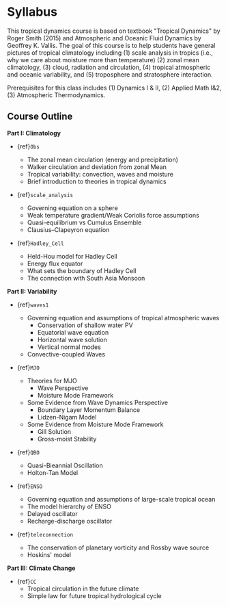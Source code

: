 # Syllabus 
This tropical dynamics course is based on textbook "Tropical Dynamics" by Roger Smith (2015) and Atmospheric and Oceanic Fluid Dynamics by Geoffrey K. Vallis. The goal of this course is to help students have general pictures of tropical climatology including (1) scale analysis in tropics (i.e., why we care about moisture more than temperature) (2) zonal mean climatology, (3) cloud, radiation and circulation, (4) tropical atmospheric and oceanic variability, and (5) troposphere and stratosphere interaction. 

Prerequisites for this class includes (1) Dynamics I & II, (2) Applied Math I&2, (3) Atmospheric Thermodynamics. 

## Course Outline
__Part I: Climatology__
* {ref}`Obs`
	* The zonal mean circulation (energy and precipitation)
    * Walker circulation and deviation from zonal Mean
    * Tropical variability: convection, waves and moisture
    * Brief introduction to theories in tropical dynamics 
         
* {ref}`scale_analysis`
    * Governing equation on a sphere
    * Weak temperature gradient/Weak Coriolis force assumptions
    * Quasi-equilibrium vs Cumulus Ensemble
    * Clausius–Clapeyron equation

* {ref}`Hadley_Cell`
    * Held-Hou model for Hadley Cell
    * Energy flux equator
    * What sets the boundary of Hadley Cell
    * The connection with South Asia Monsoon

__Part II: Variability__
* {ref}`waves1`
    * Governing equation and assumptions of tropical atmospheric waves
        * Conservation of shallow water PV
        * Equatorial wave equation
        * Horizontal wave solution 
        * Vertical normal modes
    * Convective-coupled Waves
* {ref}`MJO`
    * Theories for MJO
        * Wave Perspective
        * Moisture Mode Framework
    * Some Evidence from Wave Dynamics Perspective
        * Boundary Layer Momentum Balance
        * Lidzen-Nigam Model 
    * Some Evidence from Moisture Mode Framework
        * Gill Solution
        * Gross-moist Stability 

* {ref}`QBO`
    * Quasi-Bieannial Oscillation
    * Holton-Tan Model  
  
* {ref}`ENSO`
    * Governing equation and assumptions of large-scale tropical ocean
    * The model hierarchy of ENSO
    * Delayed oscillator
    * Recharge-discharge oscillator

* {ref}`teleconnection`
    * The conservation of planetary vorticity and Rossby wave source
    * Hoskins' model  
  
__Part III: Climate Change__
* {ref}`CC`
    * Tropical circulation in the future climate 
    * Simple law for future tropical hydrological cycle